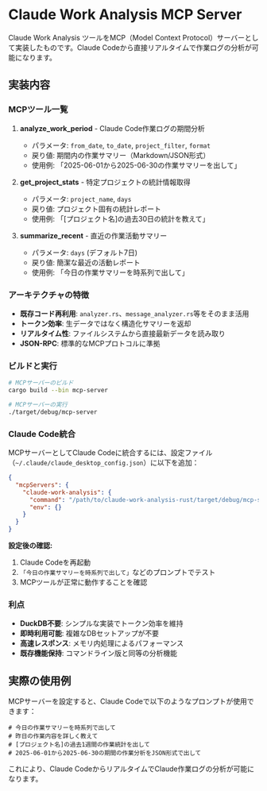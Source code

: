 # Claude Work Analysis MCP Server

Claude Work Analysis ツールをMCP（Model Context Protocol）サーバーとして実装したものです。Claude Codeから直接リアルタイムで作業ログの分析が可能になります。

## 実装内容

### MCPツール一覧

1. **analyze_work_period** - Claude Code作業ログの期間分析
   - パラメータ: `from_date`, `to_date`, `project_filter`, `format`
   - 戻り値: 期間内の作業サマリー（Markdown/JSON形式）
   - 使用例: 「2025-06-01から2025-06-30の作業サマリーを出して」

2. **get_project_stats** - 特定プロジェクトの統計情報取得
   - パラメータ: `project_name`, `days`
   - 戻り値: プロジェクト固有の統計レポート
   - 使用例: 「[プロジェクト名]の過去30日の統計を教えて」

3. **summarize_recent** - 直近の作業活動サマリー
   - パラメータ: `days` (デフォルト7日)
   - 戻り値: 簡潔な最近の活動レポート
   - 使用例: 「今日の作業サマリーを時系列で出して」

### アーキテクチャの特徴

- **既存コード再利用**: `analyzer.rs`、`message_analyzer.rs`等をそのまま活用
- **トークン効率**: 生データではなく構造化サマリーを返却
- **リアルタイム性**: ファイルシステムから直接最新データを読み取り
- **JSON-RPC**: 標準的なMCPプロトコルに準拠

### ビルドと実行

```bash
# MCPサーバーのビルド
cargo build --bin mcp-server

# MCPサーバーの実行
./target/debug/mcp-server
```

### Claude Code統合

MCPサーバーとしてClaude Codeに統合するには、設定ファイル（`~/.claude/claude_desktop_config.json`）に以下を追加：

```json
{
  "mcpServers": {
    "claude-work-analysis": {
      "command": "/path/to/claude-work-analysis-rust/target/debug/mcp-server",
      "env": {}
    }
  }
}
```

**設定後の確認:**
1. Claude Codeを再起動
2. `「今日の作業サマリーを時系列で出して」`などのプロンプトでテスト
3. MCPツールが正常に動作することを確認

### 利点

- **DuckDB不要**: シンプルな実装でトークン効率を維持
- **即時利用可能**: 複雑なDBセットアップが不要
- **高速レスポンス**: メモリ内処理によるパフォーマンス
- **既存機能保持**: コマンドライン版と同等の分析機能

## 実際の使用例

MCPサーバーを設定すると、Claude Codeで以下のようなプロンプトが使用できます：

```
# 今日の作業サマリーを時系列で出して
# 昨日の作業内容を詳しく教えて
# [プロジェクト名]の過去1週間の作業統計を出して
# 2025-06-01から2025-06-30の期間の作業分析をJSON形式で出して
```

これにより、Claude CodeからリアルタイムでClaude作業ログの分析が可能になります。